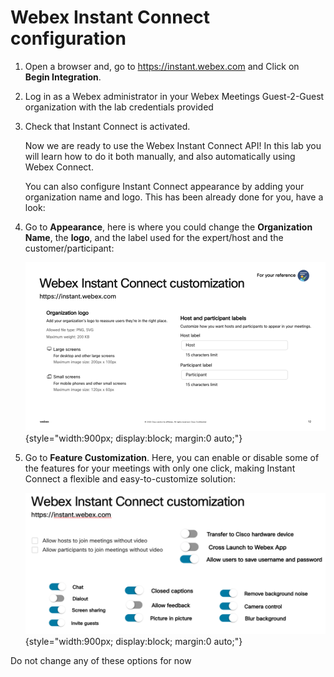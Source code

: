# Webex Instant Connect configuration

1. Open a browser and, go to https://instant.webex.com and Click on **Begin Integration**.

2. Log in as a Webex administrator in your Webex Meetings Guest-2-Guest organization with the lab credentials provided

3. Check that Instant Connect is activated.

      Now we are ready to use the Webex Instant Connect API! In this lab you will learn how to do it both manually,  and also automatically using Webex Connect.

      You can also configure Instant Connect appearance by adding your organization name and logo. This has been already done for you, have a look:

4. Go to **Appearance**, here is where you could change the **Organization Name**, the **logo**, and the label used for the expert/host and the customer/participant:

      ![Instant Connect Appearance](images/ic-appearance.png){style="width:900px; display:block; margin:0 auto;"}

5. Go to **Feature Customization**. Here, you can enable or disable some of the features for your meetings with only one click, making Instant Connect a flexible and easy-to-customize solution:

      ![Instant Connect customization](images/ic-customization.png){style="width:900px; display:block; margin:0 auto;"}

Do not change any of these options for now